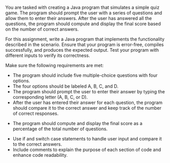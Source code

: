 <!-- ## Programming Assignment Unit 1 -->

You are tasked with creating a Java program that simulates a simple quiz game. The program should prompt the user with a series of questions and allow them to enter their answers. After the user has answered all the questions, the program should compute and display the final score based on the number of correct answers.

For this assignment, write a Java program that implements the functionality described in the scenario. Ensure that your program is error-free, compiles successfully, and produces the expected output. Test your program with different inputs to verify its correctness.

Make sure the following requirements are met:

- The program should include five multiple-choice questions with four options.
- The four options should be labeled A, B, C, and D.
- The program should prompt the user to enter their answer by typing the corresponding letter (A, B, C, or D).
- After the user has entered their answer for each question, the program should compare it to the correct answer and keep track of the number of correct responses.
+ The program should compute and display the final score as a percentage of the total number of questions.
* Use if and switch case statements to handle user input and compare it to the correct answers.
* Include comments to explain the purpose of each section of code and enhance code readability.
